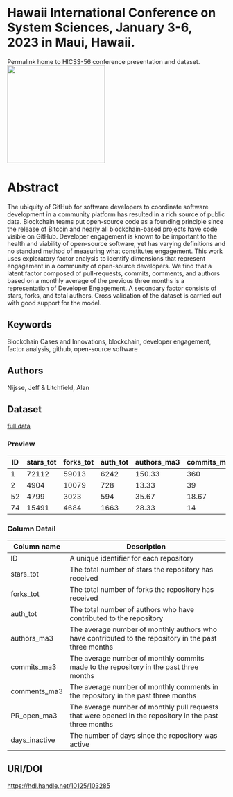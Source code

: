 # Hawaii International Conference on System Sciences, January 3-6, 2023 in Maui, Hawaii.
Permalink home to HICSS-56 conference presentation and dataset.\
<img src="https://user-images.githubusercontent.com/39792005/211438461-be18ac7c-0b34-4ab6-b865-7592a8e7b68c.png" width="225"/>

# Abstract
The ubiquity of GitHub for software developers to coordinate software development in a community platform has resulted in a rich source of public data. Blockchain teams put open-source code as a founding principle since the release of Bitcoin and nearly all blockchain-based projects have code visible on GitHub. Developer engagement is known to be important to the health and viability of open-source software, yet has varying definitions and no standard method of measuring what constitutes engagement. This work uses exploratory factor analysis to identify dimensions that represent engagement in a community of open-source developers. We find that a latent factor composed of pull-requests, commits, comments, and authors based on a monthly average of the previous three months is a representation of Developer Engagement. A secondary factor consists of stars, forks, and total authors. Cross validation of the dataset is carried out with good support for the model.
## Keywords
Blockchain Cases and Innovations, blockchain, developer engagement, factor analysis, github, open-source software
## Authors
Nijsse, Jeff & Litchfield, Alan
## Dataset
[full data](data/blockchain_data_2022-mar.csv)
### Preview
| ID  | stars_tot | forks_tot | auth_tot | authors_ma3 | commits_ma3 | comments_ma3 | PR_open_ma3 | days_inactive |
| --- | --- | --- | --- | --- | --- | --- | --- | --- |
| 1 | 72112 | 59013 | 6242 | 150.33 | 360 | 2440.67 | 170.67 | 0.006 |
| 2 | 4904 | 10079 | 728 | 13.33 | 39 | 23 | 3 | 0.696 |
| 52 | 4799 | 3023 | 594 | 35.67 | 18.67 | 138 | 19.33 | 0.287 |
| 74 | 15491 | 4684 | 1663 | 28.33 | 14 | 91.67 | 9.33 | 0.031 |
### Column Detail
| Column name       | Description                                                                            |
| ----------------- | -------------------------------------------------------------------------------------- |
| ID                | A unique identifier for each repository                                                |
| stars_tot         | The total number of stars the repository has received                                   |
| forks_tot         | The total number of forks the repository has received                                   |
| auth_tot          | The total number of authors who have contributed to the repository                     |
| authors_ma3       | The average number of monthly authors who have contributed to the repository in the past three months |
| commits_ma3       | The average number of monthly commits made to the repository in the past three months       |
| comments_ma3      | The average number of monthly comments in the repository in the past three months |
| PR_open_ma3       | The average number of monthly pull requests that were opened in the repository in the past three months |
| days_inactive     | The number of days since the repository was active |

## URI/DOI
https://hdl.handle.net/10125/103285

